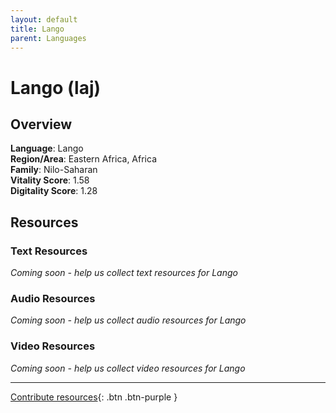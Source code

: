```yaml
---
layout: default
title: Lango
parent: Languages
---
```


# Lango (laj)

## Overview

**Language**: Lango  
**Region/Area**: Eastern Africa, Africa  
**Family**: Nilo-Saharan  
**Vitality Score**: 1.58  
**Digitality Score**: 1.28  

## Resources

### Text Resources
*Coming soon - help us collect text resources for Lango*

### Audio Resources
*Coming soon - help us collect audio resources for Lango*

### Video Resources
*Coming soon - help us collect video resources for Lango*

---

[Contribute resources](https://fairtrain.github.io/){: .btn .btn-purple }
